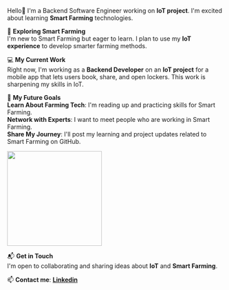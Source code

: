 Hello👋 I'm a Backend Software Engineer working on **IoT project**. I'm excited about learning **Smart Farming** technologies.

🌿 **Exploring Smart Farming** <br>
I'm new to Smart Farming but eager to learn. I plan to use my **IoT experience** to develop smarter farming methods. <br>

💻 **My Current Work** <br>
Right now, I'm working as a **Backend Developer** on an **IoT project** for a mobile app that lets users book, share, and open lockers. This work is sharpening my skills in IoT. <br>

🌾 **My Future Goals** <br>
**Learn About Farming Tech**: I'm reading up and practicing skills for Smart Farming. <br>
**Network with Experts**: I want to meet people who are working in Smart Farming. <br>
**Share My Journey**: I'll post my learning and project updates related to Smart Farming on GitHub. <br>

<kbd><a href="https://github.com/users/a113ssa/projects/3?pane=info"><img src="https://github.com/a113ssa/a113ssa/assets/95538451/1305a10d-551c-4608-9ebe-f5d0c9e1c591" height="220px"/></a></kbd><br>

📬 **Get in Touch** <br>
I'm open to collaborating and sharing ideas about **IoT** and **Smart Farming**.

📫 **Contact me**: [**Linkedin**](https://www.linkedin.com/in/kate-balabanovich/)

